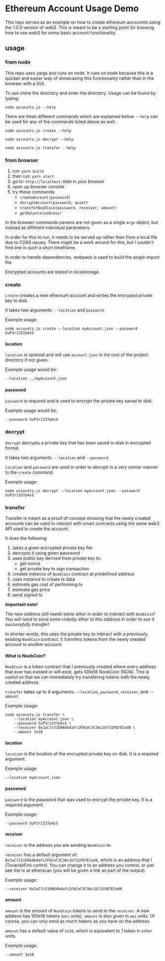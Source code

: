 # Ethereum Account Usage Demo
This repo serves as an example on how to create ethereum accounnts using the 1.0.0 version of web3. This is meant to be a starting point for knowing how to use web3 for some basic account functionality.

## usage

### from node
This repo uses yargs and runs on node. It runs on node because this is a quicker and easier way of showcasing this functionality rather than in the browser with a GUI.

To use clone the directory and enter the directory. Usage can be found by typing:

```
node accounts.js --help
```

There are three different commands which are explained below. `--help` can be used for any of the commands listed above as well:
```
node accounts.js create --help
```

```
node accounts.js decrypt --help
```

```
node accounts.js transfer --help
```

### from browser
1. run: `yarn build`
1. then run: `yarn start`
1. go to: `http://localhost:8080` in your browser
1. open up browser console
1. try these commands:
    * `createAccount(password)`
    * `decryptAccount(password, quiet)`
    * `transferNoobCoin(password, receiver, amount)`
    * `getBalance(address)`

In the browser commands params are not given as a single `argv` object, but instead as different individual parameters.

In order for this to run, it needs to be served up rather than from a local file due to CORS issues. There might be a work around for this, but I couldn't find one in such a short timeframe.

In order to handle dependencies, webpack is used to build the single import file.

Encrypted accounts are stored in localstorage.

### create
`create` creates a new ethereum account and writes the encryped private key to disk. 

It takes two arguments: `--location` and `password`.

Example usage:
```
node accounts.js create --location myAccount.json --password SuP3r1337p4sS
```

#### location
`location` is optional and will use `account.json` in the root of the project directory if not given. 

Example usage would be:
```bash
--location ../myAccount.json
```

#### password
`password` is required and is used to encrypt the private key saved to disk.

Example usage would be:
```bash
--password SuP3r1337p4sS
```

### decrypt
`decrypt` decrypts a private key that has been saved to disk in encrypted format.

It takes two arguments: `--location` and `--password`.

`location` and `password` are used in order to decrypt in a very similar manner to the `create` command.

Example usage:
```
node accounts.js decrypt --location myAccount.json --password SuP3r1337p4sS
```

### transfer
Transfer is meant as a proof of concept showing that the newly created accounts can be used to interact with smart contracts using the same web3 API used to create the account.

It does the following: 
1. takes a given encrypted private key file
1. decrypts it using given password
1. uses public key derived from private key to:
    * get nonce
    * get private key to sign transaction
1. creates instance of `NoobCoin` contract at predefined address
1. uses instance to create tx data
1. estimate gas cost of performing tx
1. estimate gas price
1. send signed tx

**important note!**

*The new address still needs some ether in order to interact with `NoobCoin`! You will need to send some rinkeby ether to this address in order to see it successfully transfer!*

In shorter words, this uses the private key to interact with a previously existing `NoobCoin` contract. It transfers tokens from the newly created account to another account.

#### What is NoobCoin?
`NoobCoin` is a token contract that I previously created where every address that ever has existed or will exist, gets 100e18 NoobCoin (NCN). This is useful so that we can immediately try transfering tokens with the newly created address.

`transfer` takes up to 4 arguments: `--location`, `password`, `receiver`, and `--amount`

Example Usage:
```
node accounts.js transfer \
    --location myAccount.json \
    --password SuP3r1337p4sS \
    --receiver 0x3aC7c51D964b4afc2FbCeC3C3Ac1b731FB7ECed0 \
    --amount 1e18
```

#### location
`location` is the location of the encrypted private key on disk. It is a required argument.

Example usage: 
```
--location myAccount.json
```

#### password
`password` is the password that was used to encrypt the private key. It is a required argument.

Example usage:
```
--password SuP3r1337p4sS
```

#### receiver
`receiver` is the address you are sending `NoobCoin` to. 

`receiver` has a default argument of: `0x3aC7c51D964b4afc2FbCeC3C3Ac1b731FB7ECed0`, which is an address that I (TovarishFin) control. You can change it to an address you control, or just see the tx at etherscan (you will be given a link as part of the output).

Example usage:
```
--receiver 0x3aC7c51D964b4afc2FbCeC3C3Ac1b731FB7ECed0
```

#### amount
`amount` is the amount of `NoobCoin` tokens to send to the `receiver`. A new address has 100e18 tokens (`wei` units). `amount` is also given in `wei` units. Of course, you can only send as much tokens as you have on the address.

`amount` has a default value of `1e18`, which is equivalent to 1 token in `ether` units.

Example usage:
```
--amount 1e18
```

